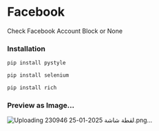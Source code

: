 # Facebook
Check Facebook Account Block or None

### Installation

```python
pip install pystyle
```
```python
pip install selenium
```
```python
pip install rich
```

### Preview as Image...
![Uploading لقطة شاشة 2025-01-25 230946.png…]()
